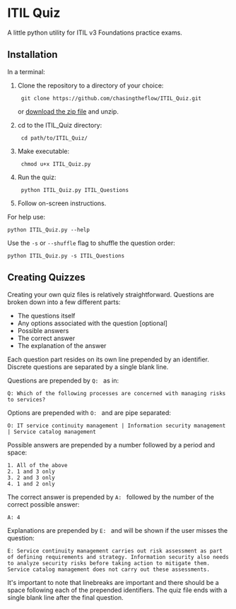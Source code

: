 ITIL Quiz
=========
A little python utility for ITIL v3 Foundations practice exams.

Installation
------------
In a terminal:

1. Clone the repository to a directory of your choice:

        git clone https://github.com/chasingtheflow/ITIL_Quiz.git

   or [download the zip file](https://github.com/chasingtheflow/ITIL_Quiz/archive/master.zip "ITIL Quiz") and unzip.

2. cd to the ITIL_Quiz directory:

        cd path/to/ITIL_Quiz/

3. Make executable:

        chmod u+x ITIL_Quiz.py

4. Run the quiz:

        python ITIL_Quiz.py ITIL_Questions

5. Follow on-screen instructions.

For help use:

    python ITIL_Quiz.py --help

Use the `-s` or `--shuffle` flag to shuffle the question order:

    python ITIL_Quiz.py -s ITIL_Questions

Creating Quizzes
----------------
Creating your own quiz files is relatively straightforward. Questions are broken down into a few different parts:
* The questions itself
* Any options associated with the question [optional]
* Possible answers
* The correct answer
* The explanation of the answer

Each question part resides on its own line prepended by an identifier. Discrete questions are separated by a single blank line.

Questions are prepended by `Q: ` as in:

    Q: Which of the following processes are concerned with managing risks to services?

Options are prepended with `O: ` and are pipe separated:

    O: IT service continuity management | Information security management | Service catalog management

Possible answers are prepended by a number followed by a period and space:

    1. All of the above
    2. 1 and 3 only
    3. 2 and 3 only
    4. 1 and 2 only

The correct answer is prepended by `A: ` followed by the number of the correct possible answer:

    A: 4

Explanations are prepended by `E: ` and will be shown if the user misses the question:

    E: Service continuity management carries out risk assessment as part of defining requirements and strategy. Information security also needs to analyze security risks before taking action to mitigate them. Service catalog management does not carry out these assessments.

It's important to note that linebreaks are important and there should be a space following each of the prepended identifiers. The quiz file ends with a single blank line after the final question. 

